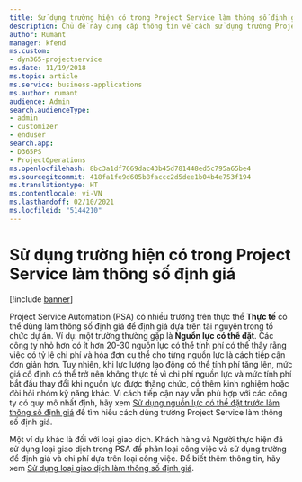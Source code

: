 ```yaml
---
title: Sử dụng trường hiện có trong Project Service làm thông số định giá
description: Chủ đề này cung cấp thông tin về cách sử dụng trường Project Service hiện có làm thông số định giá.
author: Rumant
manager: kfend
ms.custom:
- dyn365-projectservice
ms.date: 11/19/2018
ms.topic: article
ms.service: business-applications
ms.author: rumant
audience: Admin
search.audienceType:
- admin
- customizer
- enduser
search.app:
- D365PS
- ProjectOperations
ms.openlocfilehash: 8bc3a1df7669dac43b45d781448ed5c795a65be4
ms.sourcegitcommit: 418fa1fe9d605b8faccc2d5dee1b04b4e753f194
ms.translationtype: HT
ms.contentlocale: vi-VN
ms.lasthandoff: 02/10/2021
ms.locfileid: "5144210"
---
```

# <a name="use-an-existing-field-in-project-service-as-a-pricing-dimension"></a>Sử dụng trường hiện có trong Project Service làm thông số định giá

[!include [banner](../includes/psa-now-project-operations.md)]

Project Service Automation (PSA) có nhiều trường trên thực thể **Thực tế** có thể dùng làm thông số định giá để định giá dựa trên tài nguyên trong tổ chức dự án. Ví dụ: một trường thường gặp là **Nguồn lực có thể đặt**. Các công ty nhỏ hơn có ít hơn 20-30 nguồn lực có thể tính phí có thể thấy rằng việc có tỷ lệ chi phí và hóa đơn cụ thể cho từng nguồn lực là cách tiếp cận đơn giản hơn. Tuy nhiên, khi lực lượng lao động có thể tính phí tăng lên, mức giá cố định có thể trở nên không thực tế vì chi phí nguồn lực và mức tính phí bắt đầu thay đổi khi nguồn lực được thăng chức, có thêm kinh nghiệm hoặc đòi hỏi nhóm kỹ năng khác. Vì cách tiếp cận này vẫn phù hợp với các công ty có quy mô nhất định, hãy xem [Sử dụng nguồn lực có thể đặt trước làm thông số định giá](bookable-resource-pricing-dimension.md) để tìm hiểu cách dùng trường Project Service làm thông số định giá.

Một ví dụ khác là đối với loại giao dịch. Khách hàng và Người thực hiện đã sử dụng loại giao dịch trong PSA để phân loại công việc và sử dụng trường để định giá và chi phí dựa trên loại công việc. Để biết thêm thông tin, hãy xem [Sử dụng loại giao dịch làm thông số định giá](transaction-category-pricing-dimension.md).
